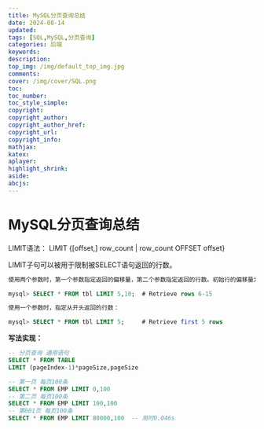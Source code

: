 ```yaml
---
title: MySQL分页查询总结
date: 2024-08-14
updated:
tags: [SQL,MySQL,分页查询]
categories: 后端
keywords:
description:
top_img: /img/default_top_img.jpg
comments:
cover: /img/cover/SQL.png
toc:
toc_number:
toc_style_simple:
copyright:
copyright_author:
copyright_author_href:
copyright_url:
copyright_info:
mathjax:
katex:
aplayer:
highlight_shrink:
aside:
abcjs:
---
```


# MySQL分页查询总结

LIMIT语法： LIMIT {[offset,] row_count | row_count OFFSET offset}

LIMIT子句可以被用于限制被SELECT语句返回的行数。

```SQL
使用两个参数时，第一个参数指定返回的偏移量，第二个参数指定返回的行数。初始行的偏移量为0（不是1）：

mysql> SELECT * FROM tbl LIMIT 5,10;  # Retrieve rows 6-15

使用一个参数时，指定从开头返回的行数：

mysql> SELECT * FROM tbl LIMIT 5;     # Retrieve first 5 rows
```

**写法实现：**

```SQL
-- 分页查询 通用语句
SELECT * FROM TABLE 
LIMIT (pageIndex-1)*pageSize,pageSize

-- 第一页 每页100条
SELECT * FROM EMP LIMIT 0,100
-- 第二页 每页100条
SELECT * FROM EMP LIMIT 100,100
-- 第801页 每页100条
SELECT * FROM EMP LIMIT 80000,100  -- 用时0.046s
```

